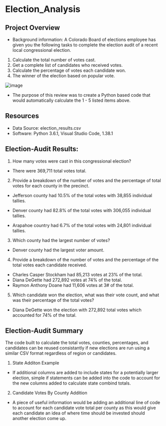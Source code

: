 # Election_Analysis

## Project Overview

- Background information:
A Colorado Board of elections employee has given you the following tasks to complete the election audit of a recent local congressional election.

1. Calculate the total number of votes cast.
2. Get a complete list of candidates who received votes.
3. Calculate the percentage of votes each candidate won.
5. The winner of the election based on popular vote.

![image](https://user-images.githubusercontent.com/107363048/178186079-ba621f37-c348-4790-a1af-496ba94042bb.png)

- The purpose of this review was to create a Python based code that would automatically calculate the 1 - 5 listed items above.


## Resources
- Data Source: election_results.csv
- Software: Python 3.6.1, Visual Studio Code, 1.38.1

## Election-Audit Results:
1. How many votes were cast in this congressional election?

 - There were 369,711 total votes total.

2. Provide a breakdown of the number of votes and the percentage of total votes for each county in the precinct.

 - Jefferson county had 10.5% of the total votes with 38,855 individual tallies.

 - Denver county had 82.8% of the total votes with 306,055 individual tallies.

 - Arapahoe country had 6.7% of the total votes with 24,801 individual tallies.

3. Which county had the largest number of votes?

 - Denver county had the largest voter amount.

4. Provide a breakdown of the number of votes and the percentage of the total votes each candidate received.

 - Charles Casper Stockham had 85,213 votes at 23% of the total.
 - Diana DeGette had 272,892 votes at 74% of the total.
 - Raymon Anthony Doane had 11,606 votes at 3# of the total.

5. Which candidate won the election, what was their vote count, and what was their percentage of the total votes?

 - Diana DeGette won the election with 272,892 total votes which accounted for 74% of the total.


## Election-Audit Summary

The code built to calculate the total votes, counties, percentages, and candidates can be reused consistantly if new elections are run using a similar CSV format regardless of region or candidates. 

1. State Additon Example

- If additional columns are added to include states for a potentially larger election, simple if statements can be added into the code to account for the new columns added to calculate state combind totals.

2. Candidate Votes By County Addition

- A piece of useful information would be adding an additional line of code to account for each candidate vote total per county as this would give each candidate an idea of where time should be invested should another election come up.
